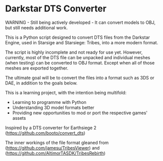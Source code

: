 # Darkstar DTS Converter

WARNING - Still being actively developed - It can convert models to OBJ, but still needs additional work.

This is a Python script designed to convert DTS files from the Darkstar Engine, used in Starsige and Starsiege: Tribes, into a more modern format.

The script is highly incomplete and not ready for use yet. However, currently, most of the DTS file can be unpacked and individual meshes (when testing) can be converted to OBJ format. Except when all of those meshes are exported together.

The ultimate goal will be to convert the files into a format such as 3DS or DAE, in addition to the goals below.

This is a learning project, with the intention being multifold:
* Learning to programme with Python
* Understanding 3D model formats better
* Providing new opportunities to mod or port the respective games' assets

Inspired by a DTS converter for Earthsiege 2 (https://github.com/booto/convert_dts)

The inner workings of the file format gleaned from (https://github.com/jamesu/TribesViewer) and (https://github.com/AltimorTASDK/TribesRebirth)
